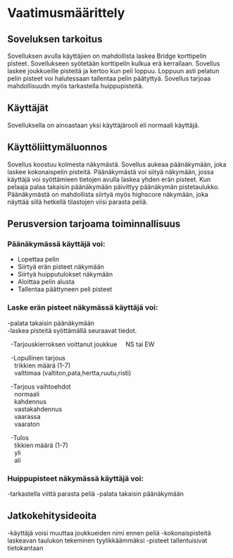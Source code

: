 # Vaatimusmäärittely

## Soveluksen tarkoitus

Sovelluksen avulla käyttäjien on mahdollista laskea Bridge korttipelin pisteet. Sovellukseen syötetään korttipelin kulkua erä kerrallaan. Sovellus laskee joukkueille pisteitä ja kertoo kun peli loppuu. Loppuun asti pelatun pelin pisteet voi halutessaan tallentaa pelin päätyttyä. Sovellus tarjoaa mahdollisuudn myös tarkastella huippupisteitä.

## Käyttäjät

Sovelluksella on ainoastaan yksi käyttäjärooli eli normaali käyttäjä. 

## Käyttöliittymäluonnos

Sovellus koostuu kolmesta näkymästä. Sovellus aukeaa päänäkymään, joka laskee kokonaispelin pisteitä. Päänäkymästä voi siityä näkymään, jossa käyttäjä voi syöttämieen tietojen avulla laskea yhden erän pisteet. Kun pelaaja palaa takaisin päänäkymään päivittyy päänäkymän pistetaulukko. Päänäkymästä on mahdollista siirtyä myös highscore näkymään, joka näyttää sillä hetkellä tilastojen viisi parasta peliä.  



## Perusversion tarjoama toiminnallisuus

### Päänäkymässä käyttäjä voi:
- Lopettaa pelin
- Siirtyä erän pisteet näkymään
- Siirtyä huipputulokset näkymään 
- Aloittaa pelin alusta
- Tallentaa päättyneen peli pisteet

### Laske erän pisteet näkymässä käyttäjä voi:
-palata takaisin päänäkymään      
-laskea pisteitä syöttämällä seuraavat tiedot.   

  &nbsp; -Tarjouskierroksen voittanut joukkue
  &nbsp;&nbsp;&nbsp; NS tai EW

&nbsp; -Lopullinen tarjous  
  &nbsp;&nbsp;&nbsp; trikkien määrä (1-7)  
  &nbsp;&nbsp;&nbsp; valttimaa (valtiton,pata,hertta,ruutu,risti)  
  
&nbsp; -Tarjous vaihtoehdot  
  &nbsp;&nbsp;&nbsp; normaali  
  &nbsp;&nbsp;&nbsp; kahdennus  
  &nbsp;&nbsp;&nbsp; vastakahdennus  
  &nbsp;&nbsp;&nbsp; vaarassa  
  &nbsp;&nbsp;&nbsp; vaaraton  
  
&nbsp; -Tulos   
  &nbsp;&nbsp;&nbsp; tikkien määrä (1-7)  
  &nbsp;&nbsp;&nbsp; yli  
  &nbsp;&nbsp;&nbsp; ali  
  
  
### Huippupisteet näkymässä käyttäjä voi: 
-tarkastella viittä parasta peliä
-palata takaisin päänäkymään


## Jatkokehitysideoita

-käyttäjä voisi muuttaa joukkueiden nimi ennen peliä
-kokonaispisteitä laskeavan taulukon tekeminen tyylikkäämmäksi
-pisteet tallentuisivat tietokantaan 
